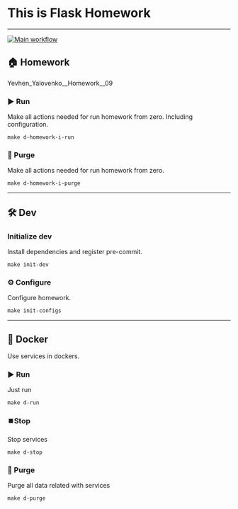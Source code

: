 # This is Flask Homework

---
[![Main workflow](https://github.com/hillel-i-python-pro-i-2023-06-23/homework_9__yevhen__yalovenko/actions/workflows/workflows.yml/badge.svg)](https://github.com/hillel-i-python-pro-i-2023-06-23/homework_9__yevhen__yalovenko/actions/workflows/workflows.yml)
## 🏠 Homework

Yevhen_Yalovenko__Homework__09




### ▶️ Run

Make all actions needed for run homework from zero. Including configuration.

```shell
make d-homework-i-run
```

### 🚮 Purge

Make all actions needed for run homework from zero.

```shell
make d-homework-i-purge
```

---

## 🛠️ Dev

### Initialize dev

Install dependencies and register pre-commit.

```shell
make init-dev
```

### ⚙️ Configure

Configure homework.

```shell
make init-configs
```

---

## 🐳 Docker

Use services in dockers.

### ▶️ Run

Just run

```shell
make d-run
```

### ⏹️Stop

Stop services

```shell
make d-stop
```

### 🚮 Purge

Purge all data related with services

```shell
make d-purge
```


